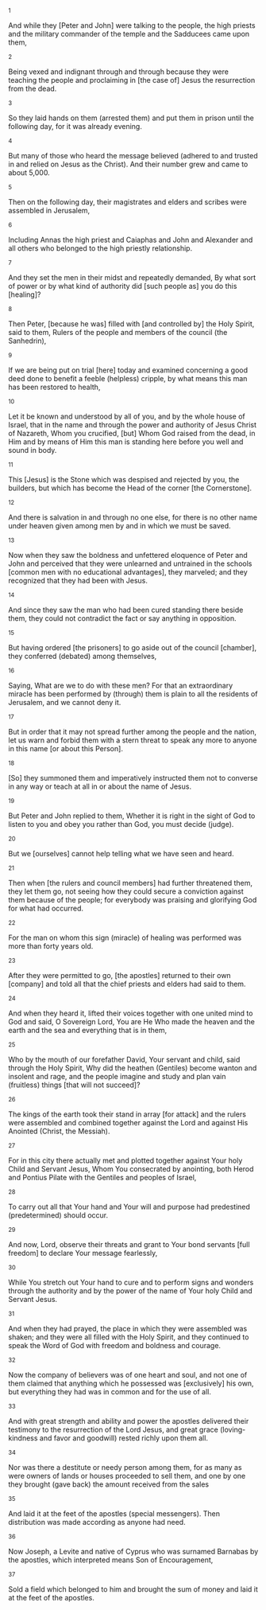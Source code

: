 <sup>1</sup> 

And while they [Peter and John] were talking to the people, the high priests and the military commander of the temple and the Sadducees came upon them, 

<sup>2</sup> 

Being vexed and indignant through and through because they were teaching the people and proclaiming in [the case of] Jesus the resurrection from the dead. 

<sup>3</sup> 

So they laid hands on them (arrested them) and put them in prison until the following day, for it was already evening. 

<sup>4</sup> 

But many of those who heard the message believed (adhered to and trusted in and relied on Jesus as the Christ). And their number grew and came to about 5,000. 

<sup>5</sup> 

Then on the following day, their magistrates and elders and scribes were assembled in Jerusalem, 

<sup>6</sup> 

Including Annas the high priest and Caiaphas and John and Alexander and all others who belonged to the high priestly relationship. 

<sup>7</sup> 

And they set the men in their midst and repeatedly demanded, By what sort of power or by what kind of authority did [such people as] you do this [healing]? 

<sup>8</sup> 

Then Peter, [because he was] filled with [and controlled by] the Holy Spirit, said to them, Rulers of the people and members of the council (the Sanhedrin), 

<sup>9</sup> 

If we are being put on trial [here] today and examined concerning a good deed done to benefit a feeble (helpless) cripple, by what means this man has been restored to health, 

<sup>10</sup> 

Let it be known and understood by all of you, and by the whole house of Israel, that in the name and through the power and authority of Jesus Christ of Nazareth, Whom you crucified, [but] Whom God raised from the dead, in Him and by means of Him this man is standing here before you well and sound in body. 

<sup>11</sup> 

This [Jesus] is the Stone which was despised and rejected by you, the builders, but which has become the Head of the corner [the Cornerstone]. 

<sup>12</sup> 

And there is salvation in and through no one else, for there is no other name under heaven given among men by and in which we must be saved. 

<sup>13</sup> 

Now when they saw the boldness and unfettered eloquence of Peter and John and perceived that they were unlearned and untrained in the schools [common men with no educational advantages], they marveled; and they recognized that they had been with Jesus. 

<sup>14</sup> 

And since they saw the man who had been cured standing there beside them, they could not contradict the fact or say anything in opposition. 

<sup>15</sup> 

But having ordered [the prisoners] to go aside out of the council [chamber], they conferred (debated) among themselves, 

<sup>16</sup> 

Saying, What are we to do with these men? For that an extraordinary miracle has been performed by (through) them is plain to all the residents of Jerusalem, and we cannot deny it. 

<sup>17</sup> 

But in order that it may not spread further among the people and the nation, let us warn and forbid them with a stern threat to speak any more to anyone in this name [or about this Person]. 

<sup>18</sup> 

[So] they summoned them and imperatively instructed them not to converse in any way or teach at all in or about the name of Jesus. 

<sup>19</sup> 

But Peter and John replied to them, Whether it is right in the sight of God to listen to you and obey you rather than God, you must decide (judge). 

<sup>20</sup> 

But we [ourselves] cannot help telling what we have seen and heard. 

<sup>21</sup> 

Then when [the rulers and council members] had further threatened them, they let them go, not seeing how they could secure a conviction against them because of the people; for everybody was praising and glorifying God for what had occurred. 

<sup>22</sup> 

For the man on whom this sign (miracle) of healing was performed was more than forty years old. 

<sup>23</sup> 

After they were permitted to go, [the apostles] returned to their own [company] and told all that the chief priests and elders had said to them. 

<sup>24</sup> 

And when they heard it, lifted their voices together with one united mind to God and said, O Sovereign Lord, You are He Who made the heaven and the earth and the sea and everything that is in them, 

<sup>25</sup> 

Who by the mouth of our forefather David, Your servant and child, said through the Holy Spirit, Why did the heathen (Gentiles) become wanton and insolent and rage, and the people imagine and study and plan vain (fruitless) things [that will not succeed]? 

<sup>26</sup> 

The kings of the earth took their stand in array [for attack] and the rulers were assembled and combined together against the Lord and against His Anointed (Christ, the Messiah). 

<sup>27</sup> 

For in this city there actually met and plotted together against Your holy Child and Servant Jesus, Whom You consecrated by anointing, both Herod and Pontius Pilate with the Gentiles and peoples of Israel, 

<sup>28</sup> 

To carry out all that Your hand and Your will and purpose had predestined (predetermined) should occur. 

<sup>29</sup> 

And now, Lord, observe their threats and grant to Your bond servants [full freedom] to declare Your message fearlessly, 

<sup>30</sup> 

While You stretch out Your hand to cure and to perform signs and wonders through the authority and by the power of the name of Your holy Child and Servant Jesus. 

<sup>31</sup> 

And when they had prayed, the place in which they were assembled was shaken; and they were all filled with the Holy Spirit, and they continued to speak the Word of God with freedom and boldness and courage. 

<sup>32</sup> 

Now the company of believers was of one heart and soul, and not one of them claimed that anything which he possessed was [exclusively] his own, but everything they had was in common and for the use of all. 

<sup>33</sup> 

And with great strength and ability and power the apostles delivered their testimony to the resurrection of the Lord Jesus, and great grace (loving-kindness and favor and goodwill) rested richly upon them all. 

<sup>34</sup> 

Nor was there a destitute or needy person among them, for as many as were owners of lands or houses proceeded to sell them, and one by one they brought (gave back) the amount received from the sales 

<sup>35</sup> 

And laid it at the feet of the apostles (special messengers). Then distribution was made according as anyone had need. 

<sup>36</sup> 

Now Joseph, a Levite and native of Cyprus who was surnamed Barnabas by the apostles, which interpreted means Son of Encouragement, 

<sup>37</sup> 

Sold a field which belonged to him and brought the sum of money and laid it at the feet of the apostles.